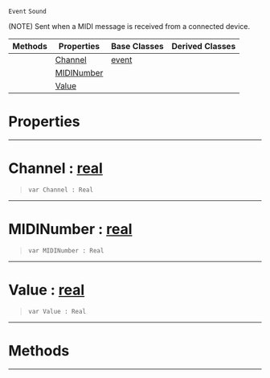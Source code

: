  `Event` `Sound`



(NOTE) Sent when a MIDI message is received from a connected device.

|Methods|Properties|Base Classes|Derived Classes|
|---|---|---|---|
| |[ Channel](https://plasmaengine.github.io/PlasmaDocs/Plasma1/C++/code_reference/class_reference/midievent.md#channel-plasma-engine-docu)|[event](https://plasmaengine.github.io/PlasmaDocs/Plasma1/C++/code_reference/class_reference/event.md)| |
| |[ MIDINumber](https://plasmaengine.github.io/PlasmaDocs/Plasma1/C++/code_reference/class_reference/midievent.md#midinumber-plasma-engine-d)| | |
| |[ Value](https://plasmaengine.github.io/PlasmaDocs/Plasma1/C++/code_reference/class_reference/midievent.md#value-plasma-engine-docume)| | |


 #  Properties


---  
 #  Channel : [real](https://plasmaengine.github.io/PlasmaDocs/Plasma1/C++/code_reference/lightning_base_types/real.md)

> 
> ``` lang=cpp, name=Lightning
> var Channel : Real


---  
 #  MIDINumber : [real](https://plasmaengine.github.io/PlasmaDocs/Plasma1/C++/code_reference/lightning_base_types/real.md)

> 
> ``` lang=cpp, name=Lightning
> var MIDINumber : Real


---  
 #  Value : [real](https://plasmaengine.github.io/PlasmaDocs/Plasma1/C++/code_reference/lightning_base_types/real.md)

> 
> ``` lang=cpp, name=Lightning
> var Value : Real


---  
 #  Methods


---  
 

 